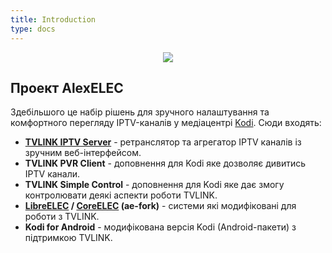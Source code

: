 ```yaml
---
title: Introduction
type: docs
---
```


<p align="center">
  <img src="/logo.png" />
</p>

## Проект AlexELEC

Здебільшого це набір рішень для зручного налаштування та комфортного перегляду IPTV-каналів
у медіацентрі <a target='_blank' href="https://kodi.tv/">Kodi</a>. Сюди входять:

+ **[TVLINK IPTV Server](/docs/tvlink/docs/overview/)** - ретранслятор та агрегатор IPTV каналів із зручним веб-інтерфейсом.
+ **TVLINK PVR Client** - доповнення для Kodi яке дозволяє дивитись IPTV канали.
+ **TVLINK Simple Control** - доповнення для Kodi яке дає змогу контролювати деякі аспекти
  роботи TVLINK.
+ **<a target='_blank' href="https://libreelec.tv/">LibreELEC</a> / <a target='_blank' href="https://coreelec.org/">CoreELEC</a> (ae-fork)** - cистеми які модифіковані для роботи з TVLINK.
+ **Kodi for Android** - модифікована версія Kodi (Android-пакети) з підтримкою TVLINK.
